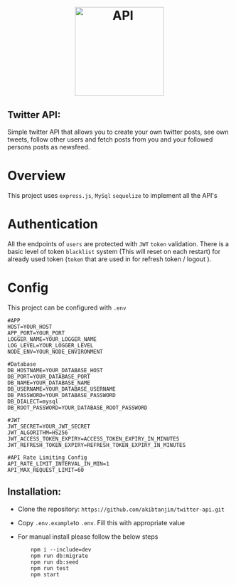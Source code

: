 <h1 align="center">
  <br>
  <img src="https://encrypted-tbn0.gstatic.com/images?q=tbn:ANd9GcT_eimUX98YCqnw0tFLXbbCVkrGfZevLgMmhQ&usqp=CAU" alt="API" height="200" width="200">
  <br>
</h1>

## Twitter API:

Simple twitter API that allows you to create your own twitter posts, see own tweets, follow other users and fetch posts from you and your followed persons posts as newsfeed.

# Overview

This project uses `express.js`, `MySql` `sequelize` to implement all the API's

# Authentication

All the endpoints of `users` are protected with `JWT` `token` validation. There is a basic level of token `blacklist` system (This will reset on each restart) for already used token (`token` that are used in for refresh token / logout ).

# Config

This project can be configured with `.env`

```
#APP
HOST=YOUR_HOST
APP_PORT=YOUR_PORT
LOGGER_NAME=YOUR_LOGGER_NAME
LOG_LEVEL=YOUR_LOGGER_LEVEL
NODE_ENV=YOUR_NODE_ENVIRONMENT

#Database
DB_HOSTNAME=YOUR_DATABASE_HOST
DB_PORT=YOUR_DATABASE_PORT
DB_NAME=YOUR_DATABASE_NAME
DB_USERNAME=YOUR_DATABASE_USERNAME
DB_PASSWORD=YOUR_DATABASE_PASSWORD
DB_DIALECT=mysql
DB_ROOT_PASSWORD=YOUR_DATABASE_ROOT_PASSWORD

#JWT
JWT_SECRET=YOUR_JWT_SECRET
JWT_ALGORITHM=HS256
JWT_ACCESS_TOKEN_EXPIRY=ACCESS_TOKEN_EXPIRY_IN_MINUTES
JWT_REFRESH_TOKEN_EXPIRY=REFRESH_TOKEN_EXPIRY_IN_MINUTES

#API Rate Limiting Config
API_RATE_LIMIT_INTERVAL_IN_MIN=1
API_MAX_REQUEST_LIMIT=60
```

## Installation:

- Clone the repository: `https://github.com/akibtanjim/twitter-api.git`
- Copy `.env.example`to `.env`. Fill this with appropriate value
- For manual install please follow the below steps

  ```
      npm i --include=dev
      npm run db:migrate
      npm run db:seed
      npm run test
      npm start
  ```
